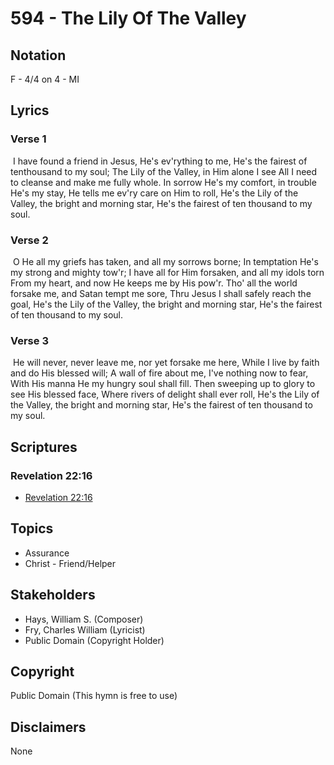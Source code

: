# 594 - The Lily Of The Valley

## Notation

F - 4/4 on 4 - MI

## Lyrics

### Verse 1

 I have found a friend in Jesus, He's ev'rything to me, He's the fairest of tenthousand to my soul; The Lily of the Valley, in Him alone I see All I need to cleanse and make me fully whole. In sorrow He's my comfort, in trouble He's my stay, He tells me ev'ry care on Him to roll, He's the Lily of the Valley, the bright and morning star, He's the fairest of ten thousand to my soul.

### Verse 2

 O He all my griefs has taken, and all my sorrows borne; In temptation He's my strong and mighty tow'r; I have all for Him forsaken, and all my idols torn From my heart, and now He keeps me by His pow'r. Tho' all the world forsake me, and Satan tempt me sore, Thru Jesus I shall safely reach the goal, He's the Lily of the Valley, the bright and morning star, He's the fairest of ten thousand to my soul.

### Verse 3

 He will never, never leave me, nor yet forsake me here, While I live by faith and do His blessed will; A wall of fire about me, I've nothing now to fear, With His manna He my hungry soul shall fill. Then sweeping up to glory to see His blessed face, Where rivers of delight shall ever roll, He's the Lily of the Valley, the bright and morning star, He's the fairest of ten thousand to my soul.  


## Scriptures

### Revelation 22:16

- [Revelation 22:16](https://www.biblegateway.com/passage/?search=Revelation%2022%3A16)


## Topics

- Assurance
- Christ - Friend/Helper

## Stakeholders

- Hays, William S. (Composer)
- Fry, Charles William (Lyricist)
- Public Domain (Copyright Holder)

## Copyright

Public Domain
(This hymn is free to use)

## Disclaimers

None

